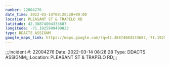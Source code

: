 ```yaml
---
number: 22004276
date_time: 2022-03-14T08:28:28+00:00
location: PLEASANT ST & TRAPELO RD
latitude: 42.38874004333687
longitude: -71.1925999499823
type: DDACTS ASSIGNM
google_maps_link: https://maps.google.com/?q=42.38874004333687,-71.1925999499823
---
```


;;;Incident #: 22004276  Date: 2022-03-14 08:28:28   Type: DDACTS ASSIGNM;;;Location: PLEASANT ST & TRAPELO RD;;;
